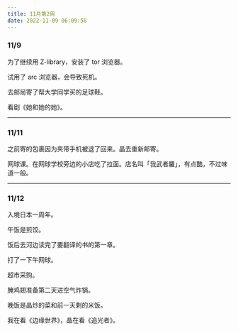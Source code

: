 ```yaml
---
title: 11月第2周
date: 2022-11-09 06:09:58
---
```

### 11/9
为了继续用 Z-library，安装了 tor 浏览器。

试用了 arc 浏览器，会导致死机。

去邮局寄了帮大学同学买的足球鞋。

看剧《她和她的她》。

----

### 11/11
之前寄的包裹因为夹带手机被退了回来。晶去重新邮寄。

网球课。在网球学校旁边的小店吃了拉面。店名叫「我武者羅」，有点酷，不过味道一般。

---

### 11/12
入境日本一周年。

午饭是煎饺。

饭后去河边读完了要翻译的书的第一章。

打了一下午网球。

超市采购。

腌鸡翅准备第二天进空气炸锅。

晚饭是晶炒的菜和前一天剩的米饭。

我在看《边缘世界》，晶在看《追光者》。